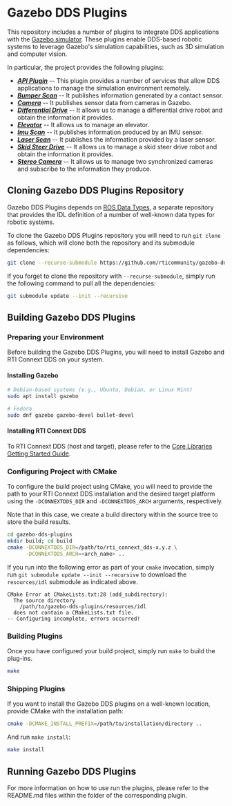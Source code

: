 # Gazebo DDS Plugins

This repository includes a number of plugins to integrate DDS applications
with the [Gazebo simulator](http://gazebosim.org). These plugins
enable DDS-based robotic systems to leverage Gazebo's simulation capabilities,
such as 3D simulation and computer vision.

In particular, the project provides the following plugins:

* [***API Plugin***](src/api_plugin/README.md) -- This plugin provides a
  number of services that allow DDS applications to manage the simulation
  environment remotely.
* [***Bumper Scan***](src/bumper_scan/README.md) -- It publishes information
  generated by a contact sensor.
* [***Camera***](src/camera/README.md) -- It publishes sensor data from cameras
  in Gazebo.
* [***Differential Drive***](src/diff_drive/README.md) -- It allows us to
  manage a differential drive robot and obtain the information it provides.
* [***Elevator***](src/elevator/README.md) -- It allows us to manage an
  elevator.
* [***Imu Scan***](src/imu_scan/README.md) -- It publishes information produced
  by an IMU sensor.
* [***Laser Scan***](src/laser_scan/README.md) -- It publishes the information
  provided by a laser sensor.
* [***Skid Steer Drive***](src/skid_steer_drive/README.md) -- It allows us to
 manage a skid steer drive robot and obtain the information it provides.
* [***Stereo Camera***](src/stereo_camera/README.md) -- It allows us to manage
  two synchronized cameras and subscribe to the information they produce.

## Cloning Gazebo DDS Plugins Repository

Gazebo DDS Plugins depends on
[ROS Data Types](https://github.com/rticommunity/ros-data-types), a
separate repository that provides the IDL definition of a number of well-known
data types for robotic systems.

To clone the Gazebo DDS Plugins repository you will need to run `git clone` as
follows, which will clone both the repository and its submodule dependencies:

```bash
git clone --recurse-submodule https://github.com/rticommunity/gazebo-dds-plugins.git
```

If you forget to clone the repository with `--recurse-submodule`, simply run the
following command to pull all the dependencies:

```bash
git submodule update --init --recursive
```

## Building Gazebo DDS Plugins

### Preparing your Environment

Before building the Gazebo DDS Plugins, you will need to install Gazebo
and RTI Connext DDS on your system.

#### Installing Gazebo

```bash
# Debian-based systems (e.g., Ubuntu, Debian, or Linux Mint)
sudo apt install gazebo

# Fedora
sudo dnf gazebo gazebo-devel bullet-devel
```

#### Installing RTI Connext DDS

To RTI Connext DDS (host and target), please refer to the
[Core Libraries Getting Started Guide](https://community.rti.com/static/documentation/connext-dds/current/doc/manuals/connext_dds/html_files/RTI_ConnextDDS_CoreLibraries_GettingStarted/Content/GettingStarted/Installing_ConnextDDS.htm).

### Configuring Project with CMake

To configure the build project using CMake, you will need to provide the path
to your RTI Connext DDS installation and the desired target platform using the
`-DCONNEXTDDS_DIR` and `-DCONNEXTDDS_ARCH` arguments, respectively.

Note that in this case, we create a build directory within the source tree
to store the build results.

```bash
cd gazebo-dds-plugins
mkdir build; cd build
cmake -DCONNEXTDDS_DIR=/path/to/rti_connext_dds-x.y.z \
      -DCONNEXTDDS_ARCH=<arch_name> ..
```

If you run into the following error as part of your `cmake` invocation, simply
run `git submodule update --init --recursive` to download the `resources/idl`
submodule as indicated above.

```plain
CMake Error at CMakeLists.txt:28 (add_subdirectory):
  The source directory
    /path/to/gazebo-dds-plugins/resources/idl
  does not contain a CMakeLists.txt file.
-- Configuring incomplete, errors occurred!
```

### Building Plugins

Once you have configured your build project, simply run `make` to build the
plug-ins.

```bash
make
```

### Shipping Plugins

If you want to install the Gazebo DDS plugins on a well-known location,
provide CMake with the installation path:

```bash
cmake -DCMAKE_INSTALL_PREFIX=/path/to/installation/directory ..
```

And run `make install`:

```bash
make install
```

## Running Gazebo DDS Plugins

For more information on how to use run the plugins, please refer to the
README.md files within the folder of the corresponding plugin.
